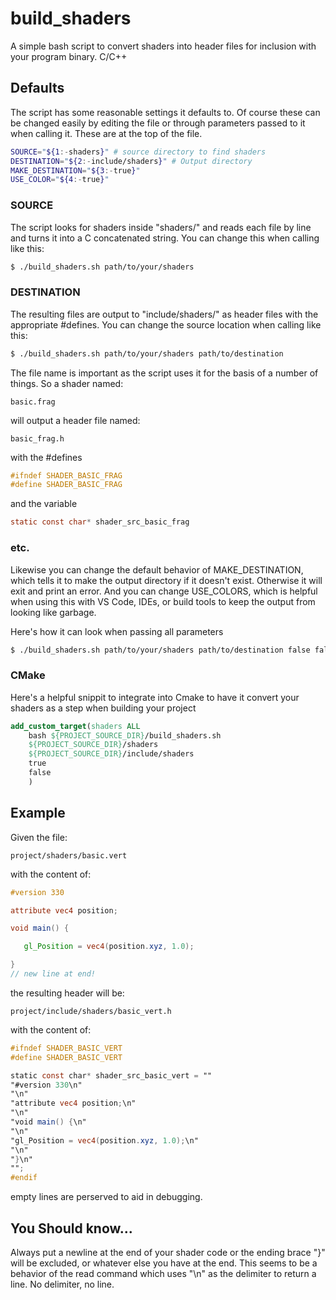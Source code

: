 # build_shaders
A simple bash script to convert shaders into header files for inclusion with your program binary. C/C++

## Defaults
The script has some reasonable settings it defaults to. Of course these can be changed easily by editing the file or through parameters passed to it when calling it. These are at the top of the file.

```bash
SOURCE="${1:-shaders}" # source directory to find shaders
DESTINATION="${2:-include/shaders}" # Output directory
MAKE_DESTINATION="${3:-true}"
USE_COLOR="${4:-true}"
```

### SOURCE
The script looks for shaders inside "shaders/" and reads each file by line and turns it into a C concatenated string. You can change this when calling like this:

```bash
$ ./build_shaders.sh path/to/your/shaders
```
### DESTINATION

The resulting files are output to "include/shaders/" as header files with the appropriate #defines. You can change the source location when calling like this: 
```bash
$ ./build_shaders.sh path/to/your/shaders path/to/destination
```
The file name is important as the script uses it for the basis of a number of things. So a shader named:

```
basic.frag
```
will output a header file named:
```
basic_frag.h
```

with the #defines

```c
#ifndef SHADER_BASIC_FRAG
#define SHADER_BASIC_FRAG
```
and the variable
```c
static const char* shader_src_basic_frag
```

### etc.
Likewise you can change the default behavior of MAKE_DESTINATION, which tells it to make the output directory if it doesn't exist. Otherwise it will exit and print an error. And you can change USE_COLORS, which is helpful when using this with VS Code, IDEs, or build tools to keep the output from looking like garbage.

Here's how it can look when passing all parameters
```bash
$ ./build_shaders.sh path/to/your/shaders path/to/destination false false
```

### CMake
Here's a helpful snippit to integrate into Cmake to have it convert your shaders as a step when building your project

```cmake
add_custom_target(shaders ALL 
    bash ${PROJECT_SOURCE_DIR}/build_shaders.sh 
    ${PROJECT_SOURCE_DIR}/shaders 
    ${PROJECT_SOURCE_DIR}/include/shaders
    true
    false
    )
```
## Example 

Given the file:
```
project/shaders/basic.vert
```
with the content of:
```glsl
#version 330

attribute vec4 position;

void main() {

   gl_Position = vec4(position.xyz, 1.0);

}
// new line at end!
```
the resulting header will be:
```
project/include/shaders/basic_vert.h
```
with the content of:
```glsl
#ifndef SHADER_BASIC_VERT
#define SHADER_BASIC_VERT

static const char* shader_src_basic_vert = ""
"#version 330\n"
"\n"
"attribute vec4 position;\n"
"\n"
"void main() {\n"
"\n"
"gl_Position = vec4(position.xyz, 1.0);\n"
"\n"
"}\n"
"";
#endif

```
empty lines are perserved to aid in debugging.

## You Should know...
Always put a newline at the end of your shader code or the ending brace "}" will be excluded, or whatever else you have at the end. This seems to be a behavior of the read command which uses "\n" as the delimiter to return a line. No delimiter, no line.
